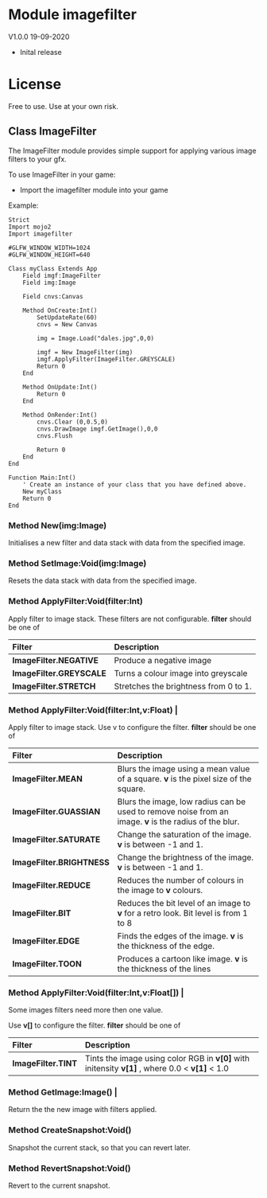 # Module imagefilter

V1.0.0 19-09-2020

+ Inital release

# License

Free to use. Use at your own risk.

## Class ImageFilter

The ImageFilter module provides simple support for applying various image filters to your gfx.

To use ImageFilter in your game:

+ Import the imagefilter module into your game

Example:
```cerberusx
Strict
Import mojo2
Import imagefilter

#GLFW_WINDOW_WIDTH=1024
#GLFW_WINDOW_HEIGHT=640

Class myClass Extends App
	Field imgf:ImageFilter
	Field img:Image

	Field cnvs:Canvas

	Method OnCreate:Int()
		SetUpdateRate(60)
		cnvs = New Canvas

		img = Image.Load("dales.jpg",0,0)

		imgf = New ImageFilter(img)
		imgf.ApplyFilter(ImageFilter.GREYSCALE)
		Return 0
	End

	Method OnUpdate:Int()
		Return 0
	End

	Method OnRender:Int()
		cnvs.Clear (0,0.5,0)
		cnvs.DrawImage imgf.GetImage(),0,0
		cnvs.Flush

		Return 0
	End
End

Function Main:Int()
	' Create an instance of your class that you have defined above.
	New myClass
	Return 0
End
```

<a name="ImageFilter.New(img"></a>
### Method New(img:Image)

Initialises a new filter and data stack with data from the specified image.

<a name="ImageFilter.SetImage"></a>
### Method SetImage:Void(img:Image)

Resets the data stack with data from the specified image.

<a name="ImageFilter.ApplyFilter"></a>
### Method ApplyFilter:Void(filter:Int)

Apply filter to image stack. These filters are not configurable. **filter** should be one of

| **Filter** | **Description** |
| :-- | :-- |
| **ImageFilter.NEGATIVE** | Produce a negative image |
| **ImageFilter.GREYSCALE** | Turns a colour image into greyscale |
| **ImageFilter.STRETCH** | Stretches the brightness from 0 to 1. |

<a name="ImageFilter.ApplyFilter"></a>
### Method ApplyFilter:Void(filter:Int,v:Float) |

Apply filter to image stack. Use v to configure the filter. **filter** should be one of

| **Filter** | **Description** |
| :-- | :-- |
| **ImageFilter.MEAN** | Blurs the image using a mean value of a square. **v** is the pixel size of the square. |
| **ImageFilter.GUASSIAN** | Blurs the image, low radius can be used to remove noise from an image. **v** is the radius of the blur. |
| **ImageFilter.SATURATE** | Change the saturation of the image. **v** is between -1 and 1. |
| **ImageFilter.BRIGHTNESS** | Change the brightness of the image. **v** is between -1 and 1. |
| **ImageFilter.REDUCE** | Reduces the number of colours in the image to **v** colours. |
| **ImageFilter.BIT** | Reduces the bit level of an image to **v** for a retro look. Bit level is from 1 to 8 |
| **ImageFilter.EDGE** | Finds the edges of the image. **v** is the thickness of the edge. |
| **ImageFilter.TOON** | Produces a cartoon like image. **v** is the thickness of the lines |

<a name="ImageFilter.ApplyFilter"></a>
### Method ApplyFilter:Void(filter:Int,v:Float[]) |

Some images filters need more then one value.

Use **v[]** to configure the filter. **filter** should be one of

| **Filter** | **Description** |
| :-- | :-- |
| **ImageFilter.TINT** | Tints the image using color RGB in **v[0]** with initensity **v[1]** , where 0.0 < **v[1]** < 1.0 |

<a name="ImageFilter.GetImage"></a>
### Method GetImage:Image() |

Return the the new image with filters applied.

<a name="ImageFilter.CreateSnapshot"></a>
### Method CreateSnapshot:Void()

Snapshot the current stack, so that you can revert later.

<a name="ImageFilter.RevertSnapshot"></a>
### Method RevertSnapshot:Void()

Revert to the current snapshot.
